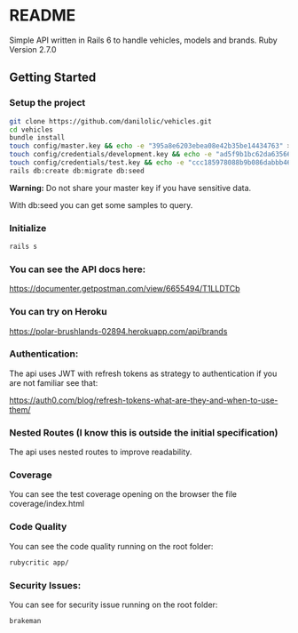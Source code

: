 # README

Simple API written in Rails 6 to handle vehicles, models and brands.
Ruby Version 2.7.0

## Getting Started

### Setup the project
```bash
git clone https://github.com/danilolic/vehicles.git
cd vehicles
bundle install
touch config/master.key && echo -e "395a8e6203ebea08e42b35be14434763" >> config/master.key
touch config/credentials/development.key && echo -e "ad5f9b1bc62da63566bc74e5736e6704" >> config/credentials/development.key
touch config/credentials/test.key && echo -e "ccc185978088b9b086dabbb4602b0247" >> config/credentials/test.key
rails db:create db:migrate db:seed
```

**Warning:** Do not share your master key if you have sensitive data.

With db:seed you can get some samples to query.

### Initialize

```bash
rails s
```

### You can see the API docs here:

https://documenter.getpostman.com/view/6655494/T1LLDTCb

### You can try on Heroku

https://polar-brushlands-02894.herokuapp.com/api/brands

### Authentication:
The api uses JWT with refresh tokens as strategy to authentication if you are not familiar see that:

https://auth0.com/blog/refresh-tokens-what-are-they-and-when-to-use-them/

### Nested Routes (I know this is outside the initial specification)

The api uses nested routes to improve readability.

### Coverage

You can see the test coverage opening on the browser the file coverage/index.html

### Code Quality

You can see the code quality running on the root folder:

```bash
rubycritic app/
```

### Security Issues:

You can see for security issue running on the root folder:

```bash
brakeman
```
